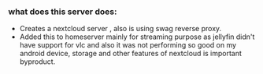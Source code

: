 ### what does this server does:
* Creates a nextcloud server , also is using swag reverse proxy.
* Added this to homeserver mainly for streaming purpose as jellyfin didn't have support for vlc and also it was not performing so good on my android device, storage and other features of nextcloud is important byproduct.

